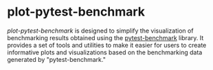 # plot-pytest-benchmark

<i>plot-pytest-benchmark</i> is designed to simplify the visualization of benchmarking results obtained using the <a href="https://github.com/ionelmc/pytest-benchmark">pytest-benchmark</a> library. It provides a set of tools and utilities to make it easier for users to create informative plots and visualizations based on the benchmarking data generated by "pytest-benchmark."